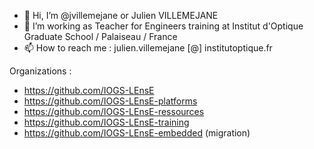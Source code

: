 - 👋 Hi, I’m @jvillemejane or Julien VILLEMEJANE
- 👀 I’m working as Teacher for Engineers training at Institut d'Optique Graduate School / Palaiseau / France
- 📫 How to reach me : julien.villemejane [@] institutoptique.fr

<!---
jvillemejane/jvillemejane is a ✨ special ✨ repository because its `README.md` (this file) appears on your GitHub profile.
You can click the Preview link to take a look at your changes.
--->

Organizations :

- https://github.com/IOGS-LEnsE
- https://github.com/IOGS-LEnsE-platforms
- https://github.com/IOGS-LEnsE-ressources
- https://github.com/IOGS-LEnsE-training
- https://github.com/IOGS-LEnsE-embedded  (migration)
